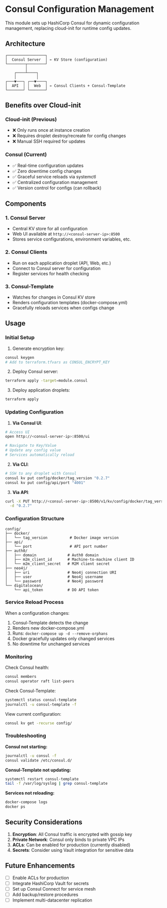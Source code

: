 # Consul Configuration Management

This module sets up HashiCorp Consul for dynamic configuration management, replacing cloud-init for runtime config updates.

## Architecture

```
┌─────────────────┐
│  Consul Server  │ ← KV Store (configuration)
└────────┬────────┘
         │
    ┌────┴────┐
    │         │
┌───▼───┐ ┌──▼────┐
│  API  │ │  Web  │ ← Consul Clients + Consul-Template
└───────┘ └───────┘
```

## Benefits over Cloud-init

### Cloud-init (Previous)
- ❌ Only runs once at instance creation
- ❌ Requires droplet destroy/recreate for config changes
- ❌ Manual SSH required for updates

### Consul (Current)
- ✅ Real-time configuration updates
- ✅ Zero downtime config changes
- ✅ Graceful service reloads via systemctl
- ✅ Centralized configuration management
- ✅ Version control for configs (can rollback)

## Components

### 1. Consul Server
- Central KV store for all configuration
- Web UI available at `http://<consul-server-ip>:8500`
- Stores service configurations, environment variables, etc.

### 2. Consul Clients
- Run on each application droplet (API, Web, etc.)
- Connect to Consul server for configuration
- Register services for health checking

### 3. Consul-Template
- Watches for changes in Consul KV store
- Renders configuration templates (docker-compose.yml)
- Gracefully reloads services when configs change

## Usage

### Initial Setup

1. Generate encryption key:
```bash
consul keygen
# Add to terraform.tfvars as CONSUL_ENCRYPT_KEY
```

2. Deploy Consul server:
```bash
terraform apply -target=module.consul
```

3. Deploy application droplets:
```bash
terraform apply
```

### Updating Configuration

1. **Via Consul UI**:
```bash
# Access UI
open http://<consul-server-ip>:8500/ui

# Navigate to Key/Value
# Update any config value
# Services automatically reload
```

2. **Via CLI**:
```bash
# SSH to any droplet with Consul
consul kv put config/docker/tag_version "0.2.7"
consul kv put config/api/port "4001"
```

3. **Via API**:
```bash
curl -X PUT http://<consul-server-ip>:8500/v1/kv/config/docker/tag_version \
  -d "0.2.7"
```

### Configuration Structure

```
config/
├── docker/
│   └── tag_version          # Docker image version
├── api/
│   └── port                 # API port number
├── auth0/
│   ├── domain              # Auth0 domain
│   ├── m2m_client_id       # Machine-to-machine client ID
│   └── m2m_client_secret   # M2M client secret
├── neo4j/
│   ├── uri                 # Neo4j connection URI
│   ├── user                # Neo4j username
│   └── password            # Neo4j password
└── digitalocean/
    └── api_token           # DO API token
```

### Service Reload Process

When a configuration changes:

1. Consul-Template detects the change
2. Renders new docker-compose.yml
3. Runs: `docker-compose up -d --remove-orphans`
4. Docker gracefully updates only changed services
5. No downtime for unchanged services

### Monitoring

Check Consul health:
```bash
consul members
consul operator raft list-peers
```

Check Consul-Template:
```bash
systemctl status consul-template
journalctl -u consul-template -f
```

View current configuration:
```bash
consul kv get -recurse config/
```

### Troubleshooting

**Consul not starting:**
```bash
journalctl -u consul -f
consul validate /etc/consul.d/
```

**Consul-Template not updating:**
```bash
systemctl restart consul-template
tail -f /var/log/syslog | grep consul-template
```

**Services not reloading:**
```bash
docker-compose logs
docker ps
```

## Security Considerations

1. **Encryption**: All Consul traffic is encrypted with gossip key
2. **Private Network**: Consul only binds to private VPC IPs
3. **ACLs**: Can be enabled for production (currently disabled)
4. **Secrets**: Consider using Vault integration for sensitive data

## Future Enhancements

- [ ] Enable ACLs for production
- [ ] Integrate HashiCorp Vault for secrets
- [ ] Set up Consul Connect for service mesh
- [ ] Add backup/restore procedures
- [ ] Implement multi-datacenter replication